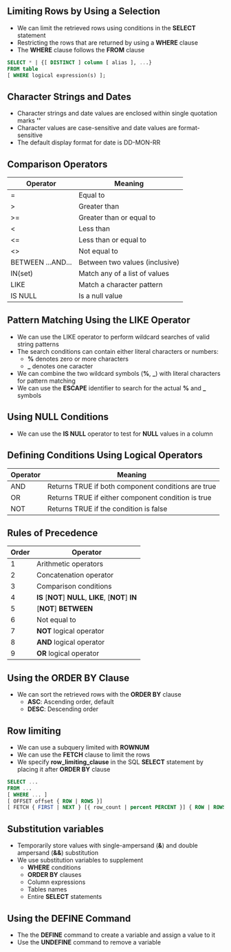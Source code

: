 ## Limiting Rows by Using a Selection
- We can limit the retrieved rows using conditions in the **SELECT** statement
- Restricting the rows that are returned by using a **WHERE** clause
- The **WHERE** clause follows the **FROM** clause

```sql
SELECT * | {[ DISTINCT ] column [ alias ], ...}
FROM table
[ WHERE logical expression(s) ];
```

## Character Strings and Dates
- Character strings and date values are enclosed within single quotation marks **''**
- Character values are case-sensitive and date values are format-sensitive
- The default display format for date is DD-MON-RR

## Comparison Operators
| Operator | Meaning |
|----------|---------|
| =        | Equal to |
| >        | Greater than |
| >=       | Greater than or equal to |
| <        | Less than |
| <=       | Less than or equal to |
| <>       | Not equal to |
| BETWEEN ...AND... | Between two values (inclusive) |
| IN(set)  | Match any of a list of values |
| LIKE     | Match a character pattern |
| IS NULL  | Is a null value |

## Pattern Matching Using the LIKE Operator
- We can use the LIKE operator to perform wildcard searches of valid string patterns
- The search conditions can contain either literal characters or numbers:
    - **%** denotes zero or more characters
    - **_** denotes one caracter
- We can combine the two wildcard symbols (**%**, **_**) with literal characters for pattern matching
- We can use the **ESCAPE** identifier to search for the actual **%** and **_** symbols

## Using NULL Conditions
- We can use the **IS NULL** operator to test for **NULL** values in a column

## Defining Conditions Using Logical Operators
| Operator | Meaning |
|----------|---------|
| AND      | Returns TRUE if both component conditions are true |
| OR       | Returns TRUE if either component condition is true |
| NOT      | Returns TRUE if the condition is false |

## Rules of Precedence
| Order | Operator |
|-------|----------|
| 1     | Arithmetic operators |
| 2     | Concatenation operator |
| 3     | Comparison conditions |
| 4     | **IS** [**NOT**] **NULL**, **LIKE**, [**NOT**] **IN** |
| 5     | [**NOT**] **BETWEEN** |
| 6     | Not equal to |
| 7     | **NOT** logical operator |
| 8     | **AND** logical operator |
| 9     | **OR** logical operator |

## Using the ORDER BY Clause
- We can sort the retrieved rows with the **ORDER BY** clause
    - **ASC**: Ascending order, default
    - **DESC**: Descending order

## Row limiting
- We can use a subquery limited with **ROWNUM**
- We can use the **FETCH** clause to limit the rows
- We specify **row_limiting_clause** in the SQL **SELECT** statement by placing it after **ORDER BY** clause

```sql
SELECT ...
FROM ...
[ WHERE ... ]
[ OFFSET offset { ROW | ROWS }]
[ FETCH { FIRST | NEXT } [{ row_count | percent PERCENT }] { ROW | ROWS } { ONLY | WITH TIES }]
```

## Substitution variables
- Temporarily store values with single-ampersand (**&**) and double ampersand (**&&**) substitution
- We use substitution variables to supplement
    - **WHERE** conditions
    - **ORDER BY** clauses
    - Column expressions
    - Tables names
    - Entire **SELECT** statements

## Using the DEFINE Command
- The the **DEFINE** command to create a variable and assign a value to it
- Use the **UNDEFINE** command to remove a variable
